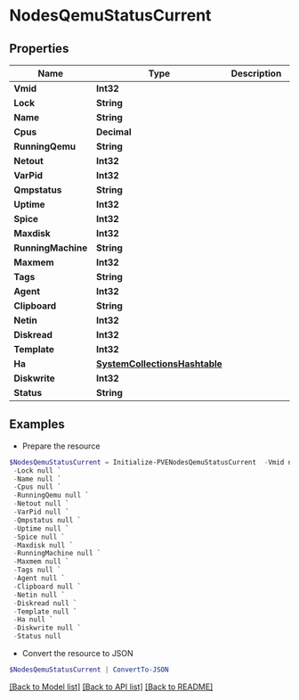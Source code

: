 # NodesQemuStatusCurrent
## Properties

Name | Type | Description | Notes
------------ | ------------- | ------------- | -------------
**Vmid** | **Int32** |  | [optional] 
**Lock** | **String** |  | [optional] 
**Name** | **String** |  | [optional] 
**Cpus** | **Decimal** |  | [optional] 
**RunningQemu** | **String** |  | [optional] 
**Netout** | **Int32** |  | [optional] 
**VarPid** | **Int32** |  | [optional] 
**Qmpstatus** | **String** |  | [optional] 
**Uptime** | **Int32** |  | [optional] 
**Spice** | **Int32** |  | [optional] 
**Maxdisk** | **Int32** |  | [optional] 
**RunningMachine** | **String** |  | [optional] 
**Maxmem** | **Int32** |  | [optional] 
**Tags** | **String** |  | [optional] 
**Agent** | **Int32** |  | [optional] 
**Clipboard** | **String** |  | [optional] 
**Netin** | **Int32** |  | [optional] 
**Diskread** | **Int32** |  | [optional] 
**Template** | **Int32** |  | [optional] 
**Ha** | [**SystemCollectionsHashtable**](.md) |  | [optional] 
**Diskwrite** | **Int32** |  | [optional] 
**Status** | **String** |  | [optional] 

## Examples

- Prepare the resource
```powershell
$NodesQemuStatusCurrent = Initialize-PVENodesQemuStatusCurrent  -Vmid null `
 -Lock null `
 -Name null `
 -Cpus null `
 -RunningQemu null `
 -Netout null `
 -VarPid null `
 -Qmpstatus null `
 -Uptime null `
 -Spice null `
 -Maxdisk null `
 -RunningMachine null `
 -Maxmem null `
 -Tags null `
 -Agent null `
 -Clipboard null `
 -Netin null `
 -Diskread null `
 -Template null `
 -Ha null `
 -Diskwrite null `
 -Status null
```

- Convert the resource to JSON
```powershell
$NodesQemuStatusCurrent | ConvertTo-JSON
```

[[Back to Model list]](../README.md#documentation-for-models) [[Back to API list]](../README.md#documentation-for-api-endpoints) [[Back to README]](../README.md)

